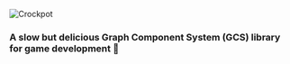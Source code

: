 ![Crockpot](https://github.com/user-attachments/assets/2b89a924-0c07-459e-a8f8-a13b43e07b13)

### A slow but delicious Graph Component System (GCS) library for game development 🥘
